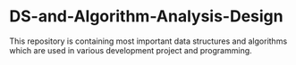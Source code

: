# DS-and-Algorithm-Analysis-Design
This repository is containing most important data structures and algorithms which are used in various development project and programming.
